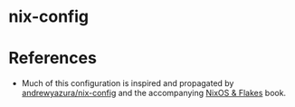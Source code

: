 # nix-config


# References
- Much of this configuration is inspired and propagated by [andrewyazura/nix-config](https://github.com/andrewyazura/nix-config) and the accompanying [NixOS & Flakes](https://nixos-and-flakes.thiscute.world/) book.
